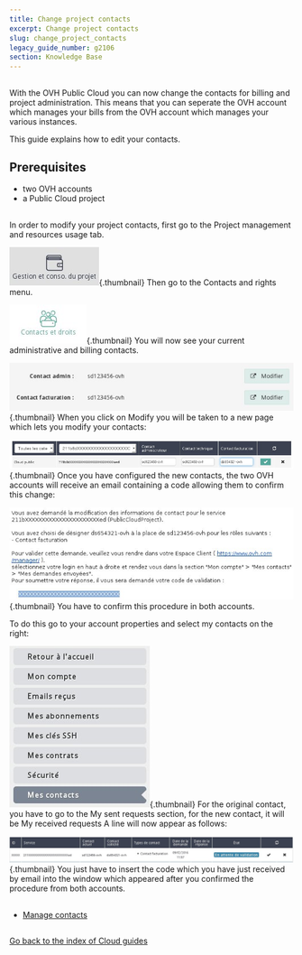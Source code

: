 ```yaml
---
title: Change project contacts
excerpt: Change project contacts
slug: change_project_contacts
legacy_guide_number: g2106
section: Knowledge Base
---
```



## 
With the OVH Public Cloud you can now change the contacts for billing and project administration. 
This means that you can seperate the OVH account which manages your bills from the OVH account which manages your various instances. 

This guide explains how to edit your contacts.


## Prerequisites

- two OVH accounts
- a Public Cloud project




## 
In order to modify your project contacts, first go to the Project management and resources usage tab.

![](images/img_3825.jpg){.thumbnail}
Then go to the Contacts and rights menu.

![](images/img_3822.jpg){.thumbnail}
You will now see your current administrative and billing contacts.

![](images/img_3823.jpg){.thumbnail}
When you click on Modify you will be taken to a new page which lets you modify your contacts:

![](images/img_3819.jpg){.thumbnail}
Once you have configured the new contacts, the two OVH accounts will receive an email containing a code allowing them to confirm this change:

![](images/img_3820.jpg){.thumbnail}
You have to confirm this procedure in both accounts.

To do this go to your account properties and select my contacts on the right:

![](images/img_3824.jpg){.thumbnail}
For the original contact, you have to go to the My sent requests section, for the new contact, it will be My received requests A line will now appear as follows:

![](images/img_3821.jpg){.thumbnail}
You just have to insert the code which you have just received by email into the window which appeared after you confirmed the procedure from both accounts.


## 

- [Manage contacts]({legacy}1858)




## 
[Go back to the index of Cloud guides]({legacy}1785)

